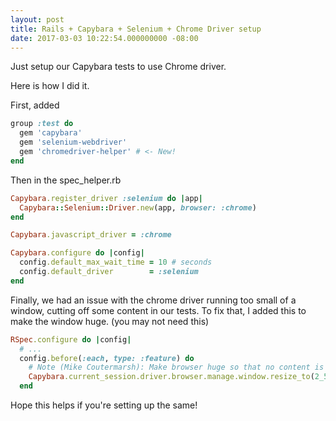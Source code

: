 ```yaml
---
layout: post
title: Rails + Capybara + Selenium + Chrome Driver setup
date: 2017-03-03 10:22:54.000000000 -08:00
---
```

Just setup our Capybara tests to use Chrome driver.

Here is how I did it.

First, added

```ruby
group :test do
  gem 'capybara'
  gem 'selenium-webdriver'
  gem 'chromedriver-helper' # <- New!
end
```

Then in the spec_helper.rb

```ruby
Capybara.register_driver :selenium do |app|
  Capybara::Selenium::Driver.new(app, browser: :chrome)
end

Capybara.javascript_driver = :chrome

Capybara.configure do |config|
  config.default_max_wait_time = 10 # seconds
  config.default_driver        = :selenium
end
```

Finally, we had an issue with the chrome driver running too small of a window, cutting off some content in our tests. To fix that, I added this to make the window huge. (you may not need this)

```ruby
RSpec.configure do |config|
  # ...
  config.before(:each, type: :feature) do
    # Note (Mike Coutermarsh): Make browser huge so that no content is hidden during tests
    Capybara.current_session.driver.browser.manage.window.resize_to(2_500, 2_500)
  end
```

Hope this helps if you're setting up the same!
